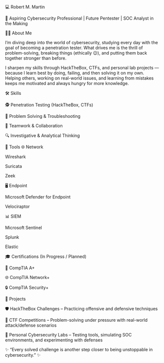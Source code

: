 💻 Robert M. Martin

🚀 Aspiring Cybersecurity Professional | Future Pentester | SOC Analyst in the Making

👨‍💻 About Me

I’m diving deep into the world of cybersecurity, studying every day with the goal of becoming a penetration tester. What drives me is the thrill of problem-solving, breaking things (ethically 😉), and putting them back together stronger than before.

I sharpen my skills through HackTheBox, CTFs, and personal lab projects — because I learn best by doing, failing, and then solving it on my own. Helping others, working on real-world issues, and learning from mistakes keeps me motivated and always hungry for more knowledge.

🛠 Skills

🕵️ Penetration Testing (HackTheBox, CTFs)

🧩 Problem Solving & Troubleshooting

🤝 Teamwork & Collaboration

🔍 Investigative & Analytical Thinking

🧰 Tools
🌐 Network

Wireshark

Suricata

Zeek

🖥 Endpoint

Microsoft Defender for Endpoint

Velociraptor

📊 SIEM

Microsoft Sentinel

Splunk

Elastic

🎓 Certifications (In Progress / Planned)

📘 CompTIA A+

🌐 CompTIA Network+

🔒 CompTIA Security+

🔬 Projects

🛡 HackTheBox Challenges – Practicing offensive and defensive techniques

🎯 CTF Competitions – Problem-solving under pressure with real-world attack/defense scenarios

🧪 Personal Cybersecurity Labs – Testing tools, simulating SOC environments, and experimenting with defenses

✨ “Every solved challenge is another step closer to being unstoppable in cybersecurity.” ✨

